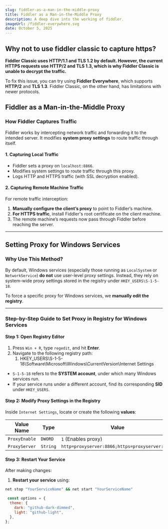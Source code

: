 ```yaml
---
slug: fiddler-as-a-man-in-the-middle-proxy
title: Fiddler as a Man-in-the-Middle Proxy
description: A deep dive into the working of fiddler.
imageUrl: /fiddler-everywhere.svg
date: October 5, 2025
---
```


## Why not to use fiddler classic to capture https?

**Fiddler Classic uses HTTP/1.1 and TLS 1.2 by default. However, the current HTTPS requests use HTTP/2 and TLS 1.3, which is why Fiddler Classic is unable to decrypt the traffic.**

To fix this issue, you can try using **Fiddler Everywhere**, which supports **HTTP/2** and **TLS 1.3**. Fiddler Classic, on the other hand, has limitations with newer protocols.



## Fiddler as a Man-in-the-Middle Proxy

### How Fiddler Captures Traffic

Fiddler works by intercepting network traffic and forwarding it to the intended server. It modifies **system proxy settings** to route traffic through itself.

#### **1. Capturing Local Traffic**
- Fiddler sets a proxy on `localhost:8866`.
- Modifies system settings to route traffic through this proxy.
- Logs HTTP and HTTPS traffic (with SSL decryption enabled).

#### **2. Capturing Remote Machine Traffic**
For remote traffic interception:
1. **Manually configure the client’s proxy** to point to Fiddler’s machine.
2. **For HTTPS traffic**, install Fiddler's root certificate on the client machine.
3. The remote machine’s requests now pass through Fiddler before reaching the server.

---

## Setting Proxy for Windows Services  

### Why Use This Method?  
By default, Windows services (especially those running as `LocalSystem` or `NetworkService`) **do not** use user-level proxy settings. Instead, they rely on system-wide proxy settings stored in the registry under `HKEY_USERS\S-1-5-18`.  

To force a specific proxy for Windows services, we **manually edit the registry**.  

---

### Step-by-Step Guide to Set Proxy in Registry for Windows Services  

#### Step 1: Open Registry Editor  
1. Press `Win + R`, type `regedit`, and hit **Enter**.  
2. Navigate to the following registry path:  
	1. HKEY_USERS\S-1-5-18\Software\Microsoft\Windows\CurrentVersion\Internet Settings

- `S-1-5-18` refers to the **SYSTEM account**, under which many Windows services run.  
- If your service runs under a different account, find its corresponding **SID** under `HKEY_USERS`.  

#### Step 2: Modify Proxy Settings in the Registry  
Inside `Internet Settings`, locate or create the following **values**:  

| Value Name     | Type    | Value |
|---------------|--------|-------|
| `ProxyEnable` | `DWORD` | `1` (Enables proxy) |
| `ProxyServer` | `String` | `http=proxyserver:8866;https=proxyserver:8866` |

#### Step 3: Restart Your Service  
After making changes:  
1. **Restart your service** using:  
```sh
net stop "YourServiceName" && net start "YourServiceName"
```


```js showLineNumbers
 const options = {
  theme: {
    dark: "github-dark-dimmed",
    light: "github-light",
  },
};
```





